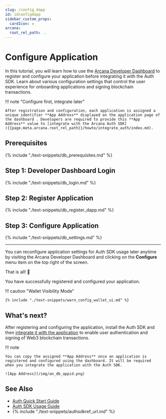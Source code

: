```yaml
---
slug: /config_dapp
id: idconfigdapp
sidebar_custom_props:
  cardIcon: ⚒️
arcana:
  root_rel_path: ..
---
```


# Configure Application

In this tutorial, you will learn how to use the [Arcana Developer Dashboard]({{page.meta.arcana.root_rel_path}}/concepts/dashboard.md) to register and configure your application before integrating it with the Auth SDK. Learn about various configuration settings that control the user experience for onboarding applications and signing blockchain transactions.

!!! note "Configure first, integrate later"

    After registration and configuration, each application is assigned a unique identifier **App Address** displayed on the application page of the dashboard . Developers are required to provide this **App Address** value to [integrate with the Arcana Auth SDK]({{page.meta.arcana.root_rel_path}}/howto/integrate_auth/index.md).

## Prerequisites

{% include "./text-snippets/db_prerequisites.md" %}

## Step 1: Developer Dashboard Login

{% include "./text-snippets/db_login.md" %}

## Step 2: Register Application

{% include "./text-snippets/db_register_dapp.md" %}

## Step 3: Configure Application

{% include "./text-snippets/db_settings.md" %}

---

You can reconfigure application settings for Auth SDK usage later anytime by visiting the Arcana Developer Dashboard and clicking on the **Configure** menu item on the top right of the screen.

That is all! 🎉

You have successfully registered and configured your application. 

!!! caution "Wallet Visibility Mode"

    {% include "./text-snippets/warn_config_wallet_ui.md" %}

## What's next?

After registering and configuring the application, install the Auth SDK and then [integrate it with the application]({{page.meta.arcana.root_rel_path}}/howto/integrate_auth/index.md) to enable user authentication and signing of Web3 blockchain transactions.

!!! note

    You can copy the assigned **App Address** once an application is registered and configured using the dashboard. It will be required when you integrate the application with the Auth SDK.

    ![App Address](/img/an_db_appid.png)

## See Also

* [Auth Quick Start Guide]({{page.meta.arcana.root_rel_path}}/walletsdk/wallet_qs.md)
* [Auth SDK Usage Guide]({{page.meta.arcana.root_rel_path}}/walletsdk/wallet_usage.md)
* {% include "./text-snippets/authsdkref_url.md" %}